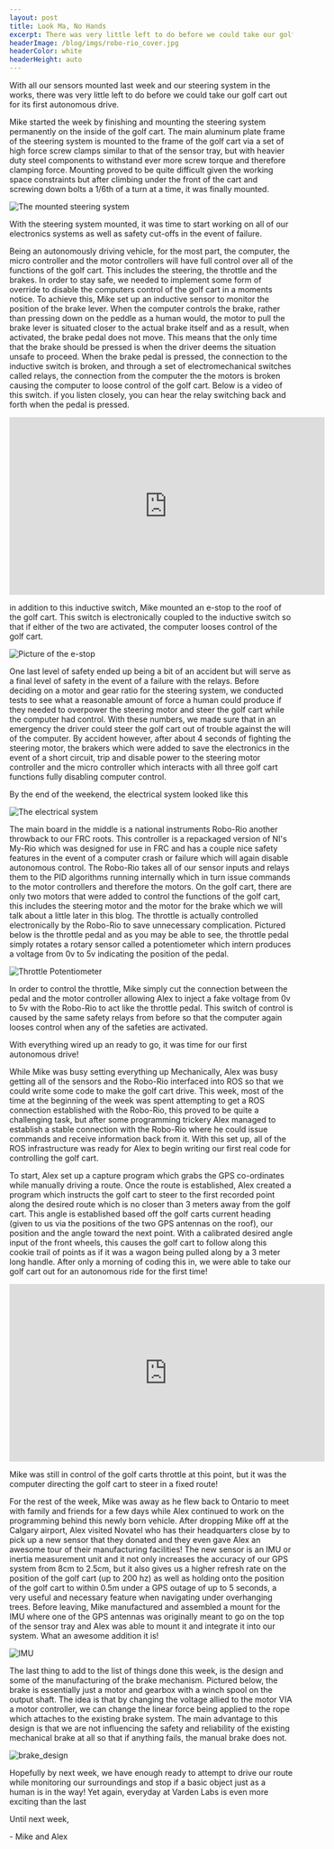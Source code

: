 ```yaml
---
layout: post
title: Look Ma, No Hands
excerpt: There was very little left to do before we could take our golf cart out for its first autonomous drive
headerImage: /blog/imgs/robo-rio_cover.jpg
headerColor: white
headerHeight: auto
---
```


With all our sensors mounted last week and our steering system in the works, there was very little left to do before we could take our golf cart out for its first autonomous drive.

Mike started the week by finishing and mounting the steering system permanently on the inside of the golf cart.  The main aluminum plate frame of the steering system is mounted to the frame of the golf cart via a set of high force screw clamps similar to that of the sensor tray, but with heavier duty steel components to withstand ever more screw torque and therefore clamping force.  Mounting proved to be quite difficult given the working space constraints but after climbing under the front of the cart and screwing down bolts a 1/6th of a turn at a time, it was finally mounted.

![The mounted steering system](/blog/imgs/steering_mounted.jpg)

With the steering system mounted, it was time to start working on all of our electronics systems as well as safety cut-offs in the event of failure.

Being an autonomously driving vehicle, for the most part, the computer, the micro controller and the motor controllers will have full control over all of the functions of the golf cart.  This includes the steering, the throttle and the brakes.  In order to stay safe, we needed to implement some form of override to disable the computers control of the golf cart in a moments notice.  To achieve this, Mike set up an inductive sensor to monitor the position of the brake lever.  When the computer controls the brake, rather than pressing down on the peddle as a human would, the motor to pull the brake lever is situated closer to the actual brake itself and as a result, when activated, the brake pedal does not move.  This means that the only time that the brake should be pressed is when the driver deems the situation unsafe to proceed.  When the brake pedal is pressed, the connection to the inductive switch is broken, and through a set of electromechanical switches called relays, the connection from the computer the the motors is broken causing the computer to loose control of the golf cart.  Below is a video of this switch. if you listen closely, you can hear the relay switching back and forth when the pedal is pressed.

<iframe width="560" height="315" src="https://www.youtube.com/embed/cH59rFDirSA" frameborder="0" allowfullscreen></iframe>

in addition to this inductive switch, Mike mounted an e-stop to the roof of the golf cart.  This switch is electronically coupled to the inductive switch so that if either of the two are activated, the computer looses control of the golf cart.

![Picture of the e-stop](/blog/imgs/e-stop.jpg)

One last level of safety ended up being a bit of an accident but will serve as a final level of safety in the event of a failure with the relays.  Before deciding on a motor and gear ratio for the steering system, we conducted tests to see what a reasonable amount of force a human could produce if they needed to overpower the steering motor and steer the golf cart while the computer had control.  With these numbers, we made sure that in an emergency the driver could steer the golf cart out of trouble against the will of the computer.  By accident however, after about 4 seconds of fighting the steering motor, the brakers which were added to save the electronics in the event of a short circuit, trip and disable power to the steering motor controller and the micro controller which interacts with all three golf cart functions fully disabling computer control.

By the end of the weekend, the electrical system looked like this

![The electrical system](/blog/imgs/robo-rio.jpg)

The main board in the middle is a national instruments Robo-Rio another throwback to our FRC roots.  This controller is a repackaged version of NI's My-Rio which was designed for use in FRC and has a couple nice safety features in the event of a computer crash or failure which will again disable autonomous control.  The Robo-Rio takes all of our sensor inputs and relays them to the PID algorithms running internally which in turn issue commands to the motor controllers and therefore the motors.  On the golf cart, there are only two motors that were added to control the functions of the golf cart, this includes the steering motor and the motor for the brake which we will talk about a little later in this blog.  The throttle is actually controlled electronically by the Robo-Rio to save unnecessary complication. Pictured below is the throttle pedal and as you may be able to see, the throttle pedal simply rotates a rotary sensor called a potentiometer which intern produces a voltage from 0v to 5v indicating the position of the pedal.

![Throttle Potentiometer](/blog/imgs/throttle_pedal.jpg)

In order to control the throttle, Mike simply cut the connection between the pedal and the motor controller allowing Alex to inject a fake voltage from 0v to 5v with the Robo-Rio to act like the throttle pedal.  This switch of control is caused by the same safety relays from before so that the computer again looses control when any of the safeties are activated.

With everything wired up an ready to go, it was time for our first autonomous drive!

While Mike was busy setting everything up Mechanically, Alex was busy getting all of the sensors and the Robo-Rio interfaced into ROS so that we could write some code to make the golf cart drive.  This week, most of the time at the beginning of the week was spent attempting to get a ROS connection established with the Robo-Rio, this proved to be quite a challenging task, but after some programming trickery Alex managed to establish a stable connection with the Robo-Rio where he could issue commands and receive information back from it.  With this set up, all of the ROS infrastructure was ready for Alex to begin writing our first real code for controlling the golf cart.

To start, Alex set up a capture program which grabs the GPS co-ordinates while manually driving a route.  Once the route is established, Alex created a program which instructs the golf cart to steer to the first recorded point along the desired route which is no closer than 3 meters away from the golf cart.  This angle is established based off the golf carts current heading (given to us via the positions of the two GPS antennas on the roof), our position and the angle toward the next point.  With a calibrated desired angle input of the front wheels, this causes the golf cart to follow along this cookie trail of points as if it was a wagon being pulled along by a 3 meter long handle.  After only a morning of coding this in, we were able to take our golf cart out for an autonomous ride for the first time!

<iframe width="560" height="315" src="https://www.youtube.com/embed/5C7a6d1mzYY" frameborder="0" allowfullscreen></iframe>

Mike was still in control of the golf carts throttle at this point, but it was the computer directing the golf cart to steer in a fixed route!

For the rest of the week, Mike was away as he flew back to Ontario to meet with family and friends for a few days while Alex continued to work on the programming behind this newly born vehicle.  After dropping Mike off at the Calgary airport, Alex visited Novatel who has their headquarters close by to pick up a new sensor that they donated and they even gave Alex an awesome tour of their manufacturing facilities!  The new sensor is an IMU or inertia measurement unit and it not only increases the accuracy of our GPS system from 8cm to 2.5cm, but it also gives us a higher refresh rate on the position of the golf cart (up to 200 hz) as well as holding onto the position of the golf cart to within 0.5m under a GPS outage of up to 5 seconds, a very useful and necessary feature when navigating under overhanging trees.   Before leaving, Mike manufactured and assembled a mount for the IMU where one of the GPS antennas was originally meant to go on the top of the sensor tray and Alex was able to mount it and integrate it into our system.  What an awesome addition it is!

![IMU](/blog/imgs/IMU.jpg)

The last thing to add to the list of things done this week, is the design and some of the manufacturing of the brake mechanism.  Pictured below, the brake is essentially just a motor and gearbox with a winch spool on the output shaft.  The idea is that by changing the voltage allied to the motor VIA a motor controller, we can change the linear force being applied to the rope which attaches to the existing brake system.  The main advantage to this design is that we are not influencing the safety and reliability of the existing mechanical brake at all so that if anything fails, the manual brake does not.

![brake_design](/blog/imgs/brake_design.jpg)

Hopefully by next week, we have enough ready to attempt to drive our route while monitoring our surroundings and stop if a basic object just as a human is in the way!  Yet again, everyday at Varden Labs is even more exciting than the last

Until next week,

\- Mike and Alex